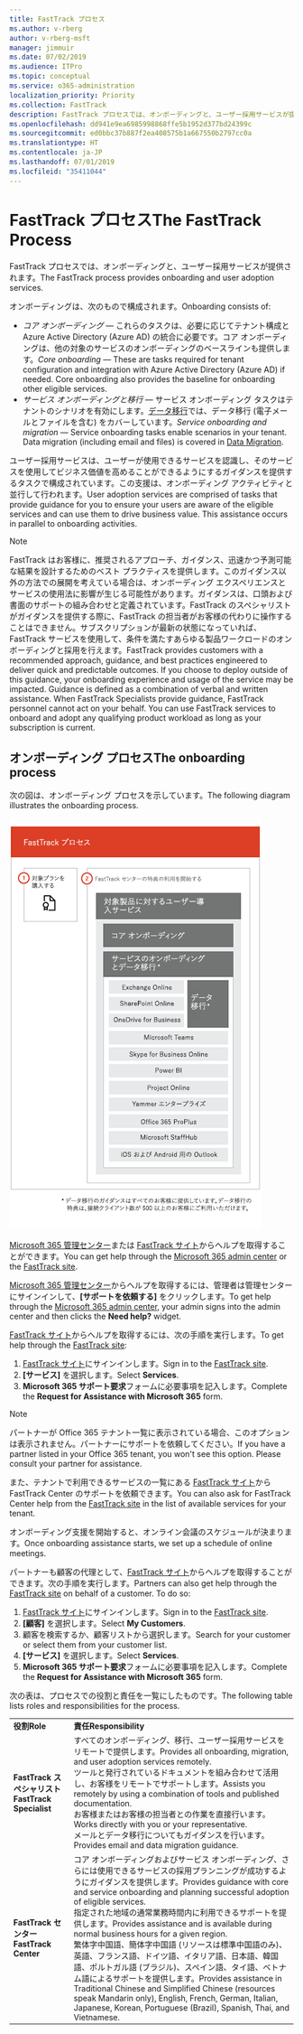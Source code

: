 ```yaml
---
title: FastTrack プロセス
ms.author: v-rberg
author: v-rberg-msft
manager: jimmuir
ms.date: 07/02/2019
ms.audience: ITPro
ms.topic: conceptual
ms.service: o365-administration
localization_priority: Priority
ms.collection: FastTrack
description: FastTrack プロセスでは、オンボーディングと、ユーザー採用サービスが提供されます。
ms.openlocfilehash: dd941e9ea6985998868ffe5b1952d377bd24399c
ms.sourcegitcommit: ed0bbc37b887f2ea408575b1a667550b2797cc0a
ms.translationtype: HT
ms.contentlocale: ja-JP
ms.lasthandoff: 07/01/2019
ms.locfileid: "35411044"
---
```

# <a name="the-fasttrack-process"></a><span data-ttu-id="d0bce-103">FastTrack プロセス</span><span class="sxs-lookup"><span data-stu-id="d0bce-103">The FastTrack Process</span></span>

<span data-ttu-id="d0bce-104">FastTrack プロセスでは、オンボーディングと、ユーザー採用サービスが提供されます。</span><span class="sxs-lookup"><span data-stu-id="d0bce-104">The FastTrack process provides onboarding and user adoption services.</span></span> 
  
<span data-ttu-id="d0bce-105">オンボーディングは、次のもので構成されます。</span><span class="sxs-lookup"><span data-stu-id="d0bce-105">Onboarding consists of:</span></span>
  
- <span data-ttu-id="d0bce-p101">*コア オンボーディング* — これらのタスクは、必要に応じてテナント構成と Azure Active Directory (Azure AD) の統合に必要です。コア オンボーディングは、他の対象のサービスのオンボーディングのベースラインも提供します。</span><span class="sxs-lookup"><span data-stu-id="d0bce-p101">*Core onboarding* — These are tasks required for tenant configuration and integration with Azure Active Directory (Azure AD) if needed. Core onboarding also provides the baseline for onboarding other eligible services.</span></span> 
- <span data-ttu-id="d0bce-p102">*サービス オンボーディングと移行* — サービス オンボーディング タスクはテナントのシナリオを有効にします。[データ移行](O365-data-migration.md)では、データ移行 (電子メールとファイルを含む) をカバーしています。</span><span class="sxs-lookup"><span data-stu-id="d0bce-p102">*Service onboarding and migration* — Service onboarding tasks enable scenarios in your tenant. Data migration (including email and files) is covered in [Data Migration](O365-data-migration.md).</span></span> 
    
<span data-ttu-id="d0bce-p103">ユーザー採用サービスは、ユーザーが使用できるサービスを認識し、そのサービスを使用してビジネス価値を高めることができるようにするガイダンスを提供するタスクで構成されています。この支援は、オンボーディング アクティビティと並行して行われます。</span><span class="sxs-lookup"><span data-stu-id="d0bce-p103">User adoption services are comprised of tasks that provide guidance for you to ensure your users are aware of the eligible services and can use them to drive business value. This assistance occurs in parallel to onboarding activities.</span></span>
  
> [!NOTE]
> <span data-ttu-id="d0bce-p104">FastTrack はお客様に、推奨されるアプローチ、ガイダンス、迅速かつ予測可能な結果を設計するためのベスト プラクティスを提供します。このガイダンス以外の方法での展開を考えている場合は、オンボーディング エクスペリエンスとサービスの使用法に影響が生じる可能性があります。ガイダンスは、口頭および書面のサポートの組み合わせと定義されています。FastTrack のスペシャリストがガイダンスを提供する際に、FastTrack の担当者がお客様の代わりに操作することはできません。サブスクリプションが最新の状態になっていれば、FastTrack サービスを使用して、条件を満たすあらゆる製品ワークロードのオンボーディングと採用を行えます。</span><span class="sxs-lookup"><span data-stu-id="d0bce-p104">FastTrack provides customers with a recommended approach, guidance, and best practices engineered to deliver quick and predictable outcomes. If you choose to deploy outside of this guidance, your onboarding experience and usage of the service may be impacted. Guidance is defined as a combination of verbal and written assistance. When FastTrack Specialists provide guidance, FastTrack personnel cannot act on your behalf. You can use FastTrack services to onboard and adopt any qualifying product workload as long as your subscription is current.</span></span> 
  
## <a name="the-onboarding-process"></a><span data-ttu-id="d0bce-117">オンボーディング プロセス</span><span class="sxs-lookup"><span data-stu-id="d0bce-117">The onboarding process</span></span>

<span data-ttu-id="d0bce-118">次の図は、オンボーディング プロセスを示しています。</span><span class="sxs-lookup"><span data-stu-id="d0bce-118">The following diagram illustrates the onboarding process.</span></span>
  
![オンボーディング特典を利用する場合のタイムライン](media/O365-Onboarding-Timeline.png)
  
<span data-ttu-id="d0bce-120">[Microsoft 365 管理センター](https://go.microsoft.com/fwlink/?linkid=2032704)または [FastTrack サイト](https://go.microsoft.com/fwlink/?linkid=780698)からヘルプを取得することができます。</span><span class="sxs-lookup"><span data-stu-id="d0bce-120">You can get help through the [Microsoft 365 admin center](https://go.microsoft.com/fwlink/?linkid=2032704) or the [FastTrack site](https://go.microsoft.com/fwlink/?linkid=780698).</span></span> 

<span data-ttu-id="d0bce-121">[Microsoft 365 管理センター](https://go.microsoft.com/fwlink/?linkid=2032704)からヘルプを取得するには、管理者は管理センターにサインインして、**[サポートを依頼する]** をクリックします。</span><span class="sxs-lookup"><span data-stu-id="d0bce-121">To get help through the [Microsoft 365 admin center](https://go.microsoft.com/fwlink/?linkid=2032704), your admin signs into the admin center and then clicks the **Need help?** widget.</span></span> 

<span data-ttu-id="d0bce-122">[FastTrack サイト](https://go.microsoft.com/fwlink/?linkid=780698)からヘルプを取得するには、次の手順を実行します。</span><span class="sxs-lookup"><span data-stu-id="d0bce-122">To get help through the [FastTrack site](https://go.microsoft.com/fwlink/?linkid=780698):</span></span> 
1.  <span data-ttu-id="d0bce-123">[FastTrack サイト](https://go.microsoft.com/fwlink/?linkid=780698)にサインインします。</span><span class="sxs-lookup"><span data-stu-id="d0bce-123">Sign in to the [FastTrack site](https://go.microsoft.com/fwlink/?linkid=780698).</span></span> 
2.  <span data-ttu-id="d0bce-124">**[サービス]** を選択します。</span><span class="sxs-lookup"><span data-stu-id="d0bce-124">Select **Services**.</span></span>
3.  <span data-ttu-id="d0bce-125">**Microsoft 365 サポート要求**フォームに必要事項を記入します。</span><span class="sxs-lookup"><span data-stu-id="d0bce-125">Complete the **Request for Assistance with Microsoft 365** form.</span></span> 
> [!NOTE]
>  <span data-ttu-id="d0bce-p105">パートナーが Office 365 テナント一覧に表示されている場合、このオプションは表示されません。パートナーにサポートを依頼してください。</span><span class="sxs-lookup"><span data-stu-id="d0bce-p105">If you have a partner listed in your Office 365 tenant, you won't see this option. Please consult your partner for assistance.</span></span> 
  
 <span data-ttu-id="d0bce-128">また、テナントで利用できるサービスの一覧にある [FastTrack サイト](https://go.microsoft.com/fwlink/?linkid=780698)から FastTrack Center のサポートを依頼できます。</span><span class="sxs-lookup"><span data-stu-id="d0bce-128">You can also ask for FastTrack Center help from the [FastTrack site](https://go.microsoft.com/fwlink/?linkid=780698) in the list of available services for your tenant.</span></span> 
    
 <span data-ttu-id="d0bce-129">オンボーディング支援を開始すると、オンライン会議のスケジュールが決まります。</span><span class="sxs-lookup"><span data-stu-id="d0bce-129">Once onboarding assistance starts, we set up a schedule of online meetings.</span></span>
    
<span data-ttu-id="d0bce-p106">パートナーも顧客の代理として、[FastTrack サイト](https://go.microsoft.com/fwlink/?linkid=780698)からヘルプを取得することができます。次の手順を実行します。</span><span class="sxs-lookup"><span data-stu-id="d0bce-p106">Partners can also get help through the [FastTrack site](https://go.microsoft.com/fwlink/?linkid=780698) on behalf of a customer. To do so:</span></span>
1.  <span data-ttu-id="d0bce-132">[FastTrack サイト](https://go.microsoft.com/fwlink/?linkid=780698)にサインインします。</span><span class="sxs-lookup"><span data-stu-id="d0bce-132">Sign in to the [FastTrack site](https://go.microsoft.com/fwlink/?linkid=780698).</span></span> 
2.  <span data-ttu-id="d0bce-133">**[顧客]** を選択します。</span><span class="sxs-lookup"><span data-stu-id="d0bce-133">Select **My Customers**.</span></span>
3.  <span data-ttu-id="d0bce-134">顧客を検索するか、顧客リストから選択します。</span><span class="sxs-lookup"><span data-stu-id="d0bce-134">Search for your customer or select them from your customer list.</span></span>
4.  <span data-ttu-id="d0bce-135">**[サービス]** を選択します。</span><span class="sxs-lookup"><span data-stu-id="d0bce-135">Select **Services**.</span></span>
5.  <span data-ttu-id="d0bce-136">**Microsoft 365 サポート要求**フォームに必要事項を記入します。</span><span class="sxs-lookup"><span data-stu-id="d0bce-136">Complete the **Request for Assistance with Microsoft 365** form.</span></span> 

<span data-ttu-id="d0bce-137">次の表は、プロセスでの役割と責任を一覧にしたものです。</span><span class="sxs-lookup"><span data-stu-id="d0bce-137">The following table lists roles and responsibilities for the process.</span></span>
    
|||
|:-----|:-----|
|<span data-ttu-id="d0bce-138">**役割**</span><span class="sxs-lookup"><span data-stu-id="d0bce-138">**Role**</span></span> <br/> |<span data-ttu-id="d0bce-139">**責任**</span><span class="sxs-lookup"><span data-stu-id="d0bce-139">**Responsibility**</span></span> <br/> |
|<span data-ttu-id="d0bce-140">**FastTrack スペシャリスト**</span><span class="sxs-lookup"><span data-stu-id="d0bce-140">**FastTrack Specialist**</span></span> <br/> |<span data-ttu-id="d0bce-141">すべてのオンボーディング、移行、ユーザー採用サービスをリモートで提供します。</span><span class="sxs-lookup"><span data-stu-id="d0bce-141">Provides all onboarding, migration, and user adoption services remotely.</span></span>  <br/> <span data-ttu-id="d0bce-142">ツールと発行されているドキュメントを組み合わせて活用し、お客様をリモートでサポートします。</span><span class="sxs-lookup"><span data-stu-id="d0bce-142">Assists you remotely by using a combination of tools and published documentation.</span></span> <br/> <span data-ttu-id="d0bce-143">お客様またはお客様の担当者との作業を直接行います。</span><span class="sxs-lookup"><span data-stu-id="d0bce-143">Works directly with you or your representative.</span></span> <br/> <span data-ttu-id="d0bce-144">メールとデータ移行についてもガイダンスを行います。</span><span class="sxs-lookup"><span data-stu-id="d0bce-144">Provides email and data migration guidance.</span></span>|
|<span data-ttu-id="d0bce-145">**FastTrack センター**</span><span class="sxs-lookup"><span data-stu-id="d0bce-145">**FastTrack Center**</span></span>  <br/> |<span data-ttu-id="d0bce-146">コア オンボーディングおよびサービス オンボーディング、さらには使用できるサービスの採用プランニングが成功するようにガイダンスを提供します。</span><span class="sxs-lookup"><span data-stu-id="d0bce-146">Provides guidance with core and service onboarding and planning successful adoption of eligible services.</span></span>  <br/> <span data-ttu-id="d0bce-147">指定された地域の通常業務時間内に利用できるサポートを提供します。</span><span class="sxs-lookup"><span data-stu-id="d0bce-147">Provides assistance and is available during normal business hours for a given region.</span></span> <br/> <span data-ttu-id="d0bce-148">繁体字中国語、簡体字中国語 (リソースは標準中国語のみ)、英語、フランス語、ドイツ語、イタリア語、日本語、韓国語、ポルトガル語 (ブラジル)、スペイン語、タイ語、ベトナム語によるサポートを提供します。</span><span class="sxs-lookup"><span data-stu-id="d0bce-148">Provides assistance in Traditional Chinese and Simplified Chinese (resources speak Mandarin only), English, French, German, Italian, Japanese, Korean, Portuguese (Brazil), Spanish, Thai, and Vietnamese.</span></span>|


  

